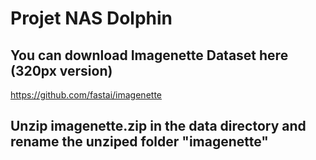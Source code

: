 # Projet NAS Dolphin

## You can download Imagenette Dataset here (320px version)
https://github.com/fastai/imagenette
## Unzip imagenette.zip in the data directory and rename the unziped folder "imagenette"